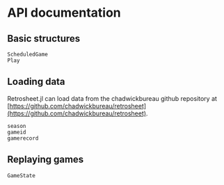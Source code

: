 # API documentation


## Basic structures
```@docs
ScheduledGame
Play
```


## Loading data

Retrosheet.jl can load data from the chadwickbureau github repository at [https://github.com/chadwickbureau/retrosheet](https://github.com/chadwickbureau/retrosheet).

```@docs
season
gameid
gamerecord
```




## Replaying games

```@docs
GameState
```